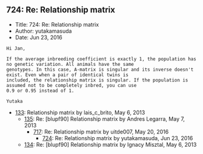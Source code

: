 ## 724: Re: Relationship matrix

- Title: 724: Re: Relationship matrix
- Author: yutakamasuda
- Date: Jun 23, 2016
```
Hi Jan,

If the average inbreeding coefficient is exactly 1, the population has no genetic variation. All animals have the same
genotypes. In this case, A-matrix is singular and its inverse doesn't exist. Even when a pair of identical twins is
included, the relationship matrix is singular. If the population is assumed not to be completely inbred, you can use
0.9 or 0.95 instead of 1.

Yutaka
```

- [133](0133.md): Relationship matrix by lais_c_brito, May 6, 2013
    - [135](0135.md): Re: [blupf90] Relationship matrix by Andres Legarra, May 7, 2013
        - [717](0717.md): Re: Relationship matrix by uitde007, May 20, 2016
            - [724](0724.md): Re: Relationship matrix by yutakamasuda, Jun 23, 2016
    - [134](0134.md): Re: [blupf90] Relationship matrix by Ignacy Misztal, May 6, 2013

